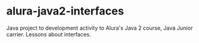 # alura-java2-interfaces
Java project to development activity to Alura's Java 2 course, Java Junior carrier. Lessons about interfaces.